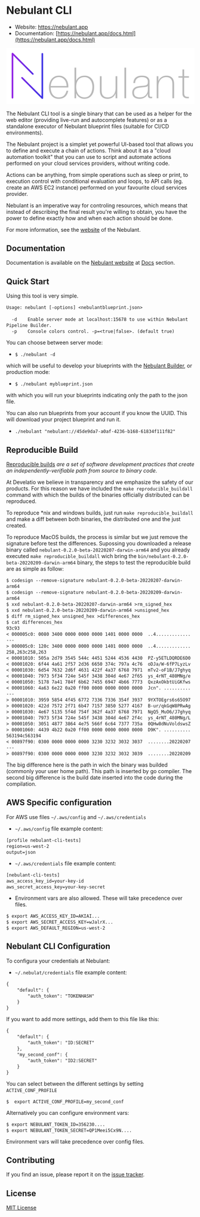 Nebulant CLI
============

- Website: https://nebulant.app
- Documentation: [https://nebulant.app/docs.html](https://nebulant.app/docs.html)

![Nebulant](https://raw.githubusercontent.com/develatio/nebulant-cli/master/logo.png)

The Nebulant CLI tool is a single binary that can be used as a helper for the web editor (providing live-run and autocomplete features) or as a standalone executor of Nebulant blueprint files (suitable for CI/CD environments).

The Nebulant project is a simplet yet powerful UI-based tool that allows you to define and execute a chain of actions. Think about it as a "cloud automation toolkit" that you can use to script and automate actions performed on your cloud services providers, without writing code.

Actions can be anything, from simple operations such as sleep or print, to execution control with conditional evaluation and loops, to API calls (eg. create an AWS EC2 instance) performed on your favourite cloud services provider.

Nebulant is an imperative way for controling resources, which means that instead of describing the final result you're willing to obtain, you have the power to define exactly how and when each action should be done.

For more information, see the [website](https://nebulant.app) of the Nebulant.

Documentation
-------------
Documentation is available on the [Nebulant website](https://nebulant.app) at [Docs](https://nebulant.app/docs.html) section.

Quick Start
-----------

Using this tool is very simple.

```
Usage: nebulant [-options] <nebulantblueprint.json>

  -d	Enable server mode at localhost:15678 to use within Nebulant Pipeline Builder.
  -p	Console colors control. -p=<true|false>. (default true)
```


You can choose between server mode:

- `$ ./nebulant -d`

which will be useful to develop your blueprints with the [Nebulant Builder](https://builder.nebulant.app), or production mode:

- `$ ./nebulant myblueprint.json`

with which you will run your blueprints indicating only the path to the json file.

You can also run blueprints from your account if you know the UUID. This will download your project blueprint and run it.

- `./nebulant "nebulant://45de9da7-a0af-4236-b168-61834f111f82"`

Reproducible Build
------------------
[Reproducible builds](https://reproducible-builds.org/) *are a set of software development practices that create an independently-verifiable path from source to binary code.*

At Develatio we believe in transparency and we emphasize the safety of our products. For this reason we have included the `make reproducible_buildall` command with which the builds of the binaries officially distributed can be reproduced.

To reproduce *nix and windows builds, just run `make reproducible_buildall` and make a diff between both binaries, the distributed one and the just created.

To reproduce MacOS builds, the process is similar but we just remove the signature before test the differences. Supossing you downloaded a release binary called `nebulant-0.2.0-beta-20220207-darwin-arm64` and you already executed `make reproducible_buildall` wich bring the `bin/nebulant-0.2.0-beta-20220209-darwin-arm64` binary, the steps to test the reproducible build are as simple as follow:

```
$ codesign --remove-signature nebulant-0.2.0-beta-20220207-darwin-arm64
$ codesign --remove-signature nebulant-0.2.0-beta-20220209-darwin-arm64
$ xxd nebulant-0.2.0-beta-20220207-darwin-arm64 >rm_signed_hex
$ xxd nebulant-0.2.0-beta-20220209-darwin-arm64 >unsigned_hex
$ diff rm_signed_hex unsigned_hex >differences_hex
$ cat differences_hex
93c93
< 000005c0: 0080 3400 0000 0000 0000 1401 0000 0000  ..4.............
---
> 000005c0: 120c 3400 0000 0000 0000 1401 0000 0000  ..4.............
258,263c258,263
< 00001010: 505a 2d79 3545 544c 4451 5244 4536 4430  PZ-y5ETLDQRDE6D0
< 00001020: 6f44 4a61 2f57 2d36 6650 374c 797a 4c76  oDJa/W-6fP7LyzLv
< 00001030: 6d54 7632 2d6f 4631 422f 4a37 6768 7971  mTv2-oF1B/J7ghyq
< 00001040: 7973 5f34 724e 545f 3438 304d 4e67 2f65  ys_4rNT_480MNg/e
< 00001050: 5178 7a41 784f 6b62 7455 6947 4b66 7773  QxzAxOkbtUiGKfws
< 00001060: 4a63 6e22 0a20 ff00 0000 0000 0000 0000  Jcn". ..........
---
> 00001010: 3959 5854 4f45 6772 7336 7336 354f 3937  9YXTOEgrs6s65O97
> 00001020: 422d 7572 2f71 6b47 7157 3850 5277 4167  B-ur/qkGqW8PRwAg
> 00001030: 4e67 5135 5f4d 754f 362f 4a37 6768 7971  NgQ5_MuO6/J7ghyq
> 00001040: 7973 5f34 724e 545f 3438 304d 4e67 2f4c  ys_4rNT_480MNg/L
> 00001050: 3051 4877 3864 4e75 566f 6c64 7377 735a  0QHw8dNuVoldswsZ
> 00001060: 4439 4b22 0a20 ff00 0000 0000 0000 0000  D9K". ..........
563194c563194
< 00897f90: 0300 0000 0000 0000 3230 3232 3032 3037  ........20220207
---
> 00897f90: 0300 0000 0000 0000 3230 3232 3032 3039  ........20220209
```

The big difference here is the path in wich the binary was builded (commonly your user home path). This path is inserted by go compiler. The second big difference is the build date inserted into the code during the compilation.


AWS Specific configuration
--------------------------

For AWS use files `~/.aws/config` and `~/.aws/credentials`

* `~/.aws/config` file example content:

```
[profile nebulant-cli-tests]
region=us-west-2
output=json
```

* `~/.aws/credentials` file example content:

```
[nebulant-cli-tests]
aws_access_key_id=your-key-id
aws_secret_access_key=your-key-secret
```

* Environment vars are also allowed. These will take precedence over files.

```
$ export AWS_ACCESS_KEY_ID=AKIAI...
$ export AWS_SECRET_ACCESS_KEY=wJalrX...
$ export AWS_DEFAULT_REGION=us-west-2
```

Nebulant CLI Configuration
--------------------------
To configura your credentials at Nebulant:

* `~/.nebulat/credentials` file example content:

```
{
 	"default": {
 		"auth_token": "TOKENHASH"
 	}
}
```

If you want to add more settings, add them to this file like this:

```
{
 	"default": {
 		"auth_token": "ID:SECRET"
 	},
 	"my_second_conf": {
 		"auth_token": "ID2:SECRET"
 	}
}
```

You can select between the different settings by setting `ACTIVE_CONF_PROFILE`


```
$  export ACTIVE_CONF_PROFILE=my_second_conf
```

Alternatively you can configure environment vars:

```
$ export NEBULANT_TOKEN_ID=356230....
$ export NEBULANT_TOKEN_SECRET=QP1Meei5Cx9N....
```

Environment vars will take precedence over config files.

Contributing
------------

If you find an issue, please report it on the
[issue tracker](https://github.com/develatio/nebulant-cli/issues/new/choose).

License
-------

[MIT License](https://github.com/develatio/nebulant-cli/blob/master/LICENSE)